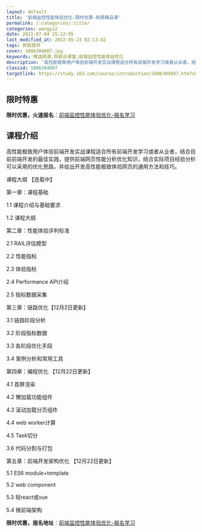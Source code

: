 ```yaml
---
layout: default
title: '前端监控性能体验优化-限时优惠-网易精品课'
permalink: /:categories/:title/
categories: wangyi2
date: 2021-07-04 15:12:05
last_modified_at: 2022-05-23 02:13:42
tags: 网易提供
cover: 1006304007.jpg
keywords: 精选网课,网易云课堂,前端监控性能体验优化
description: '高性能极致用户体验前端开发实战课程适合所有前端开发学习或者从业者，结合目前前端开发的最佳实践，提供前端网页性能分析优化知'
classid: 1006304007
targetlink: https://study.163.com/course/introduction/1006304007.htm?share=1&shareId=1025206652&utm_campaign=share&utm_medium=iphoneShare&utm_source=&utm_u=1025206652
---
```


## 限时特惠

**限时优惠，火速报名**：[前端监控性能体验优化-报名学习](https://study.163.com/course/introduction/1006304007.htm?share=1&shareId=1025206652&utm_campaign=share&utm_medium=iphoneShare&utm_source=&utm_u=1025206652)

## 课程介绍

高性能极致用户体验前端开发实战课程适合所有前端开发学习或者从业者，结合目前前端开发的最佳实践，提供前端网页性能分析优化知识，结合实际项目经验分析可以采用的优化思路，并给出开发高性能极致体验网页的通用方法和技巧。



课程大纲 【连载中】

第一章：课程基础

1.1 课程介绍与基础要求

1.2 课程大纲



第二章：性能体验评判标准

2.1 RAIL评估模型

2.2 性能指标

2.3 体验指标

2.4 Performance API介绍

2.5 指标数据采集 



第三章：链路优化【12月2日更新】

3.1 链路阶段分析

3.2 阶段指标数据

3.3 各阶段优化手段

3.4 案例分析和常用工具



第四章：编程优化 【12月22日更新】

4.1 首屏渲染

4.2 懒加载功能组件

4.3 滚动加载分页组件

4.4 web worker计算

4.5 Task切分

3.6 代码分割与打包



第五章：前端开发架构优化 【12月22日更新】

5.1 ES6 module+template

5.2 web component

5.3 轻react或vue

5.4 微前端架构

**限时优惠，报名地址**：[前端监控性能体验优化-报名学习](https://study.163.com/course/introduction/1006304007.htm?share=1&shareId=1025206652&utm_campaign=share&utm_medium=iphoneShare&utm_source=&utm_u=1025206652)

